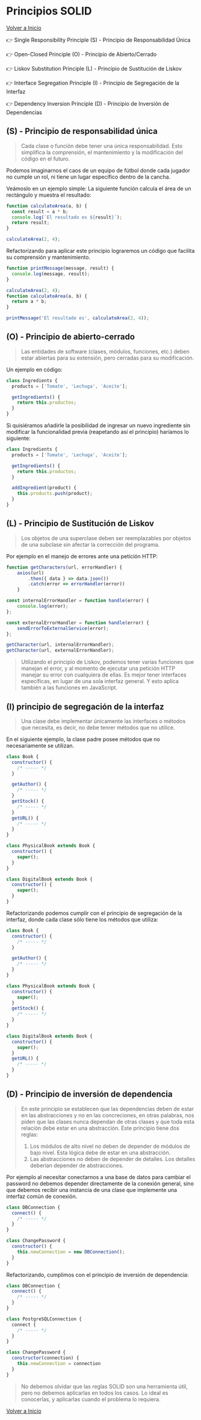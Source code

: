 # Principios SOLID

[Volver a Inicio](../../README.md)

👉 Single Responsibility Principle (S) - Principio de Responsabilidad Única

👉 Open-Closed Principle (O) - Principio de Abierto/Cerrado

👉 Liskov Substitution Principle (L) - Principio de Sustitución de Liskov

👉 Interface Segregation Principle (I) - Principio de Segregación de la Interfaz

👉 Dependency Inversion Principle (D) - Principio de Inversión de Dependencias

## (S) - Principio de responsabilidad única

> Cada clase o función debe tener una única responsabilidad. Esto simplifica la comprensión, el mantenimiento y la modificación del código en el futuro.

Podemos imaginarnos el caos de un equipo de fútbol donde cada jugador no cumple un rol, ni tiene un lugar específico dentro de la cancha.

Veámoslo en un ejemplo simple: La siguiente función calcula el área de un rectángulo y muestra el resultado:

```js
function calculateArea(a, b) {
  const result = a * b;
  console.log(`El resultado es ${result}`);
  return result;
}

calculateArea(2, 4);
```

Refactorizando para aplicar este principio lograremos un código que facilita su comprensión y mantenimiento.

```js
function printMessage(message, result) {
  console.log(message, result);
}

calculateArea(2, 4);
function calculateArea(a, b) {
  return a * b;
}

printMessage('El resultado es', calculateArea(2, 4));
```

## (O) - Principio de abierto-cerrado

> Las entidades de software (clases, módulos, funciones, etc.) deben estar abiertas para su extensión, pero cerradas para su modificación.

Un ejemplo en código:

```js
class Ingredients {
  products = ['Tomate', 'Lechuga', 'Aceite'];

  getIngredients() {
    return this.productos;
  }
}
```

Si quisiéramos añadirle la posibilidad de ingresar un nuevo ingrediente sin modificar la funcionalidad previa (reapetando así el principio) haríamos lo siguiente:

```js
class Ingredients {
  products = ['Tomate', 'Lechuga', 'Aceite'];

  getIngredients() {
    return this.productos;
  }

  addIngredient(product) {
    this.products.push(product);
  }
}
```

## (L) - Principio de Sustitución de Liskov

> Los objetos de una superclase deben ser reemplazables por objetos de una subclase sin afectar la corrección del programa.

Por ejemplo en el manejo de errores ante una petición HTTP:

```js
function getCharacters(url, errorHandler) {
    axios(url)
        .then({ data } => data.json())
        .catch(error => errorHandler(error))
    }

const internalErrorHandler = function handle(error) {
    console.log(error);
};

const externalErrorHandler = function handle(error) {
    sendErrorToExternalService(error);
};

getCharacter(url, internalErrorHandler);
getCharacter(url, externalErrorHandler);
```

> Utilizando el principio de Liskov, podemos tener varias funciones que manejan el error, y al momento de ejecutar una petición HTTP manejar su error con cualquiera de ellas.
> Es mejor tener interfaces específicas, en lugar de una sola interfaz general. Y esto aplica también a las funciones en JavaScript.

## (I) principio de segregación de la interfaz

> Una clase debe implementar únicamente las interfaces o métodos que necesita, es decir, no debe tenrer métodos que no utilice.

En el siguiente ejemplo, la clase padre posee métodos que no necesariamente se utilizan.

```js
class Book {
  constructor() {
    /* ----- */
  }

  getAuthor() {
    /* ----- */
  }
  getStock() {
    /* ----- */
  }
  getURL() {
    /* ----- */
  }
}

class PhysicalBook extends Book {
  constructor() {
    super();
  }
}

class DigitalBook extends Book {
  constructor() {
    super();
  }
}
```

Refactorizando podemos cumplir con el principio de segregación de la interfaz, donde cada clase sólo tiene los métodos que utiliza:

```js
class Book {
  constructor() {
    /* ----- */
  }

  getAuthor() {
    /* ----- */
  }
}

class PhysicalBook extends Book {
  constructor() {
    super();
  }
  getStock() {
    /* ----- */
  }
}

class DigitalBook extends Book {
  constructor() {
    super();
  }
  getURL() {
    /* ----- */
  }
}
```

## (D) - Principio de inversión de dependencia

> En este principio se establecen que las dependencias deben de estar en las abstracciones y no en las concreciones, en otras palabras, nos piden que las clases nunca dependan de otras clases y que toda esta relación debe estar en una abstracción. Este principio tiene dos reglas:
>
> 1. Los módulos de alto nivel no deben de depender de módulos de bajo nivel. Esta lógica debe de estar en una abstracción.
> 2. Las abstracciones no deben de depender de detalles. Los detalles deberían depender de abstracciones.

Por ejemplo al necesitar conectarnos a una base de datos para cambiar el password no debemos depender directamente de la conexión general, sino que debemos recibir una instancia de una clase que implemente una interfaz común de conexión.

```js
class DBConnection {
  connect() {
    /* ----- */
  }
}

class ChangePassword {
  constructor() {
    this.newConnection = new DBConnection();
  }
}
```

Refactorizando, cumplimos con el principio de inversión de dependencia:

```js
class DBConnection {
  connect() {
    /* ----- */
  }
}

class PostgreSQLConnection {
  connect {
    /* ----- */
  }
}

class ChangePassword {
  constructor(connection) {
    this.newConnection = connection
  }
}
```

> No debemos olvidar que las reglas SOLID son una herramienta útil, pero no debemos aplicarlas en todos los casos. Lo ideal es conocerlas, y aplicarlas cuando el problema lo requiera.

[Volver a Inicio](../../README.md)